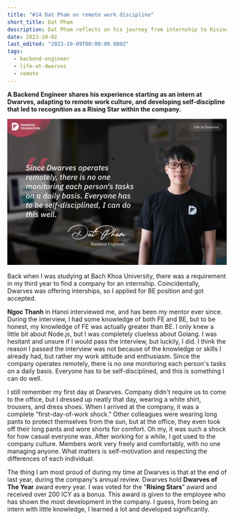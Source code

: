 ```yaml
---
title: "#14 Dat Pham on remote work discipline"
short_title: Dat Pham
description: Dat Pham reflects on his journey from internship to Rising Star at Dwarves, highlighting the self-discipline required in remote work environments
date: 2023-10-02
last_edited: "2023-10-09T00:00:00.000Z"
tags:
  - backend-engineer
  - life-at-dwarves
  - remote
---
```


**A Backend Engineer shares his experience starting as an intern at Dwarves, adapting to remote work culture, and developing self-discipline that led to recognition as a Rising Star within the company.**

![Dat Pham - BE Engineer at Dwarves](assets/notion-image-1744012307115-lz63t.webp)

Back when I was studying at Bach Khoa University, there was a requirement in my third year to find a company for an internship. Coincidentally, Dwarves was offering interships, so I applied for BE position and got accepted.

**Ngoc Thanh** in Hanoi interviewed me, and has been my mentor ever since. During the interview, I had some knowledge of both FE and BE, but to be honest, my knowledge of FE was actually greater than BE. I only knew a little bit about Node.js, but I was completely clueless about Golang. I was hesitant and unsure if I would pass the interview, but luckily, I did. I think the reason I passed the interview was not because of the knowledge or skills I already had, but rather my work attitude and enthusiasm. Since the company operates remotely, there is no one monitoring each person's tasks on a daily basis. Everyone has to be self-disciplined, and this is something I can do well.

I still remember my first day at Dwarves. Company didn't require us to come to the office, but I dressed up neatly that day, wearing a white shirt, trousers, and dress shoes. When I arrived at the company, it was a complete "first-day-of-work shock." Other colleagues were wearing long pants to protect themselves from the sun, but at the office, they even took off their long pants and wore shorts for comfort. Oh my, it was such a shock for how casual everyone was. After working for a while, I got used to the company culture. Members work very freely and comfortably, with no one managing anyone. What matters is self-motivation and respecting the differences of each individual.

The thing I am most proud of during my time at Dwarves is that at the end of last year, during the company's annual review. Dwarves hold **Dwarves of The Year** award every year. I was voted for the "**Rising Stars**" award and received over 200 ICY as a bonus. This award is given to the employee who has shown the most development in the company. I guess, from being an intern with little knowledge, I learned a lot and developed significantly.
